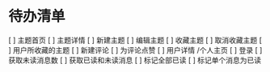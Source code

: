 # 待办清单

[ ] 主题首页
[ ] 主题详情
[ ] 新建主题
[ ] 编辑主题
[ ] 收藏主题
[ ] 取消收藏主题
[ ] 用户所收藏的主题
[ ] 新建评论
[ ] 为评论点赞
[ ] 用户详情 /个人主页
[ ] 登录
[ ] 获取未读消息数
[ ] 获取已读和未读消息
[ ] 标记全部已读
[ ] 标记单个消息为已读